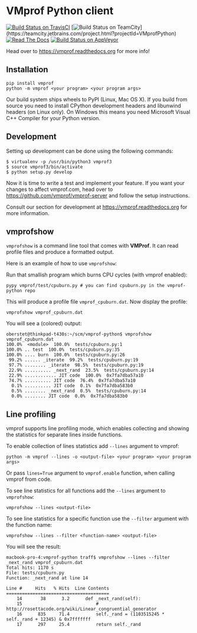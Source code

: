 # VMprof Python client

[![Build Status on TravisCI](https://travis-ci.org/vmprof/vmprof-python.svg?branch=master)](https://travis-ci.org/vmprof/vmprof-python)
[![Build Status on TeamCity](https://teamcity.jetbrains.com/app/rest/builds/buildType:(id:VMprofPython_TestsPy27Win)/statusIcon.svg)](https://teamcity.jetbrains.com/project.html?projectId=VMprofPython)
[![Read The Docs](https://readthedocs.org/projects/vmprof/badge/?version=latest)](https://vmprof.readthedocs.org/en/latest/)
[![Build Status on AppVeyor](https://ci.appveyor.com/api/projects/status/github/vmprof/vmprof-python?branch=master&svg=true)](https://ci.appveyor.com/project/planrich/vmprof-python)


Head over to https://vmprof.readthedocs.org for more info!

## Installation

```console
pip install vmprof
python -m vmprof <your program> <your program args>
```

Our build system ships wheels to PyPI (Linux, Mac OS X). If you build from source you need
to install CPython development headers and libunwind headers (on Linux only).
On Windows this means you need Microsoft Visual C++ Compiler for your Python version.

## Development

Setting up development can be done using the following commands:

	$ virtualenv -p /usr/bin/python3 vmprof3
	$ source vmprof3/bin/activate
	$ python setup.py develop

Now it is time to write a test and implement your feature. If you want
your changes to affect vmprof.com, head over to
https://github.com/vmprof/vmprof-server and follow the setup instructions.

Consult our section for development at https://vmprof.readthedocs.org for more
information.

## vmprofshow

`vmprofshow` is a command line tool that comes with **VMProf**. It can read profile files
and produce a formatted output.

Here is an example of how to use `vmprofshow`:

Run that smallish program which burns CPU cycles (with vmprof enabled):

```console
pypy vmprof/test/cpuburn.py # you can find cpuburn.py in the vmprof-python repo
```

This will produce a profile file `vmprof_cpuburn.dat`.
Now display the profile:

```console
vmprofshow vmprof_cpuburn.dat
```

You will see a (colored) output:

```console
oberstet@thinkpad-t430s:~/scm/vmprof-python$ vmprofshow vmprof_cpuburn.dat
100.0%  <module>  100.0%  tests/cpuburn.py:1
100.0% .. test  100.0%  tests/cpuburn.py:35
100.0% .... burn  100.0%  tests/cpuburn.py:26
 99.2% ...... _iterate  99.2%  tests/cpuburn.py:19
 97.7% ........ _iterate  98.5%  tests/cpuburn.py:19
 22.9% .......... _next_rand  23.5%  tests/cpuburn.py:14
 22.9% ............ JIT code  100.0%  0x7fa7dba57a10
 74.7% .......... JIT code  76.4%  0x7fa7dba57a10
  0.1% .......... JIT code  0.1%  0x7fa7dba583b0
  0.5% ........ _next_rand  0.5%  tests/cpuburn.py:14
  0.0% ........ JIT code  0.0%  0x7fa7dba583b0
```


## Line profiling

vmprof supports line profiling mode, which enables collecting and showing the statistics for separate lines
inside functions.

To enable collection of lines statistics add `--lines` argument to vmprof:

```console
python -m vmprof --lines -o <output-file> <your program> <your program args>
```

Or pass `lines=True` argument to `vmprof.enable` function, when calling vmprof from code.

To see line statistics for all functions add the `--lines` argument to `vmprofshow`:
```console
vmprofshow --lines <output-file>
```

To see line statistics for a specific function use the `--filter` argument with the function name:
```console
vmprofshow --lines --filter <function-name> <output-file>
```

You will see the result:
```console
macbook-pro-4:vmprof-python traff$ vmprofshow --lines --filter _next_rand vmprof_cpuburn.dat
Total hits: 1170 s
File: tests/cpuburn.py
Function: _next_rand at line 14

Line #     Hits   % Hits  Line Contents
=======================================
    14       38      3.2      def _next_rand(self):
    15                            # http://rosettacode.org/wiki/Linear_congruential_generator
    16      835     71.4          self._rand = (1103515245 * self._rand + 12345) & 0x7fffffff
    17      297     25.4          return self._rand
```

